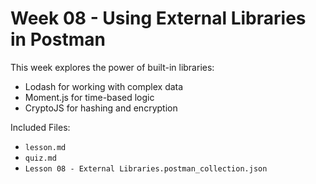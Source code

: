# Week 08 - Using External Libraries in Postman

This week explores the power of built-in libraries:
- Lodash for working with complex data
- Moment.js for time-based logic
- CryptoJS for hashing and encryption

Included Files:
- `lesson.md`
- `quiz.md`
- `Lesson 08 - External Libraries.postman_collection.json`
